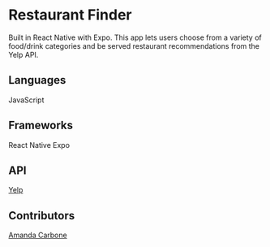 # Restaurant Finder

Built in React Native with Expo. This app lets users choose from a variety of food/drink categories and be served restaurant recommendations from the Yelp API.

## Languages
JavaScript

## Frameworks
React Native
Expo

## API
[Yelp]("https://www.yelp.com/developers/documentation/v3/get_started")

## Contributors
[Amanda Carbone]("https://github.com/amandacarbone")